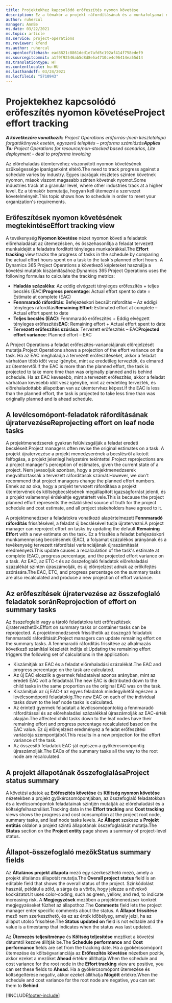 ```yaml
---
title: Projektekhez kapcsolódó erőfeszítés nyomon követése
description: Ez a témakör a projekt ráfordításának és a munkafolyamat nyomon követéséről nyújt információkat.
author: ruhercul
manager: AnnBe
ms.date: 03/22/2021
ms.topic: article
ms.service: project-operations
ms.reviewer: kfend
ms.author: ruhercul
ms.openlocfilehash: ead8821c8861ded1e7afd5c192af414f758edef9
ms.sourcegitcommit: a1f9f92546ab5d8d8e5a4710ce4c96414ea55d14
ms.translationtype: HT
ms.contentlocale: hu-HU
ms.lasthandoff: 03/24/2021
ms.locfileid: "5710943"
---
```

# <a name="project-effort-tracking"></a><span data-ttu-id="86288-103">Projektekhez kapcsolódó erőfeszítés nyomon követése</span><span class="sxs-lookup"><span data-stu-id="86288-103">Project effort tracking</span></span>

<span data-ttu-id="86288-104">_**A következőre vonatkozik:** Project Operations erőforrás-/nem készletalapú forgatókönyvek esetén, egyszerű telepítés – proforma számlázás_</span><span class="sxs-lookup"><span data-stu-id="86288-104">_**Applies To:** Project Operations for resource/non-stocked based scenarios, Lite deployment - deal to proforma invoicing_</span></span>

<span data-ttu-id="86288-105">Az előrehaladás ütemtervéhez viszonyított nyomon követésének szükségessége iparáganként eltérő.</span><span class="sxs-lookup"><span data-stu-id="86288-105">The need to track progress against a schedule varies by industry.</span></span> <span data-ttu-id="86288-106">Egyes iparágak részletes szinten követnek nyomon, mások viszont magasabb szinten követnek nyomot.</span><span class="sxs-lookup"><span data-stu-id="86288-106">Some industries track at a granular level, where other industries track at a higher level.</span></span> <span data-ttu-id="86288-107">Ez a témakör bemutatja, hogyan kell ütemezni a szervezet követelményeit.</span><span class="sxs-lookup"><span data-stu-id="86288-107">This topic shows how to schedule in order to meet your organization's requirements.</span></span>

## <a name="effort-tracking-view"></a><span data-ttu-id="86288-108">Erőfeszítések nyomon követésének megtekintése</span><span class="sxs-lookup"><span data-stu-id="86288-108">Effort tracking view</span></span>

<span data-ttu-id="86288-109">A tevékenység **Nyomon követése** nézet nyomon követi a feladatok előrehaladását az ütemezésben, és összehasonlítja a feladat tervezett munkaidejét a feladatra fordított tényleges munkaórákkal.</span><span class="sxs-lookup"><span data-stu-id="86288-109">The **Effort tracking** view tracks the progress of tasks in the schedule by comparing the actual effort hours spent on a task to the task's planned effort hours.</span></span> <span data-ttu-id="86288-110">A Dynamics 365 Project Operations a következő képleteket használja a követési mutatók kiszámításához:</span><span class="sxs-lookup"><span data-stu-id="86288-110">Dynamics 365 Project Operations uses the following formulas to calculate the tracking metrics:</span></span>

- <span data-ttu-id="86288-111">**Haladás százaléka**: Az eddig elvégzett tényleges erőfeszítés + teljes becslés (EAC)</span><span class="sxs-lookup"><span data-stu-id="86288-111">**Progress percentage**: Actual effort spent to date ÷ Estimate at complete (EAC)</span></span> 
- <span data-ttu-id="86288-112">**Fennmaradó ráfordítás**: Befejezéskori becsült ráfordítás – Az eddigi tényleges ráfordítás</span><span class="sxs-lookup"><span data-stu-id="86288-112">**Remaining Effort**: Estimated effort at complete – Actual effort spent to date</span></span> 
- <span data-ttu-id="86288-113">**Teljes becslés (EAC)**: Fennmaradó erőfeszítés + Eddig elvégzett tényleges erőfeszítés</span><span class="sxs-lookup"><span data-stu-id="86288-113">**EAC**: Remaining effort + Actual effort spent to date</span></span> 
- <span data-ttu-id="86288-114">**Tervezett erőfeszítés szórása**: Tervezett erőfeszítés – EAC</span><span class="sxs-lookup"><span data-stu-id="86288-114">**Projected effort variance**: Planned effort – EAC</span></span>

<span data-ttu-id="86288-115">A Project Operations a feladat erőfeszítés-varianciájának előrejelzését mutatja.</span><span class="sxs-lookup"><span data-stu-id="86288-115">Project Operations shows a projection of the effort variance on the task.</span></span> <span data-ttu-id="86288-116">Ha az EAC meghaladja a tervezett erőfeszítéseket, akkor a feladat várhatóan több időt vesz igénybe, mint az eredetileg tervezték, és elmarad az ütemtervtől.</span><span class="sxs-lookup"><span data-stu-id="86288-116">If the EAC is more than the planned effort, the task is projected to take more time than was originally planned and is behind schedule.</span></span> <span data-ttu-id="86288-117">Ha az EAC kevesebb, mint a tervezett erőfeszítés, akkor a feladat várhatóan kevesebb időt vesz igénybe, mint az eredetileg tervezték, és előrehaladottabb állapotban van az ütemtervhez képest.</span><span class="sxs-lookup"><span data-stu-id="86288-117">If the EAC is less than the planned effort, the task is projected to take less time than was originally planned and is ahead schedule.</span></span>

## <a name="reprojecting-effort-on-leaf-node-tasks"></a><span data-ttu-id="86288-118">A levélcsomópont-feladatok ráfordításának újratervezése</span><span class="sxs-lookup"><span data-stu-id="86288-118">Reprojecting effort on leaf node tasks</span></span>

<span data-ttu-id="86288-119">A projektmenedzserek gyakran felülvizsgálják a feladat eredeti becsléseit.</span><span class="sxs-lookup"><span data-stu-id="86288-119">Project managers often revise the original estimates on a task.</span></span> <span data-ttu-id="86288-120">A projekt újratervezése a projekt menedzserének a becslésről alkotott felfogása, a projekt jelenlegi helyzetére tekintettel.</span><span class="sxs-lookup"><span data-stu-id="86288-120">Project reprojections are a project manager's perception of estimates, given the current state of a project.</span></span> <span data-ttu-id="86288-121">Nem javasoljuk azonban, hogy a projektmenedzserek megváltoztassák a tervezett ráfordítások számát.</span><span class="sxs-lookup"><span data-stu-id="86288-121">However, we don't recommend that project managers change the planned effort numbers.</span></span> <span data-ttu-id="86288-122">Ennek az az oka, hogy a projekt tervezett ráfordítása a projekt ütemtervének és költségbecslésének megállapított igazságforrást jelenti, és a projekt valamennyi érdekeltje egyetértett vele.</span><span class="sxs-lookup"><span data-stu-id="86288-122">This is because the project planned effort represents the established source of truth for the project schedule and cost estimate, and all project stakeholders have agreed to it.</span></span>

<span data-ttu-id="86288-123">A projektmenedzser a feladatokra vonatkozó alapértelmezett **Fennmaradó ráfordítás** frissítésével, a feladat új becslésével tudja újratervezni.</span><span class="sxs-lookup"><span data-stu-id="86288-123">A project manager can reproject effort on tasks by updating the default **Remaining Effort** with a new estimate on the task.</span></span> <span data-ttu-id="86288-124">Ez a frissítés a feladat befejezéskori munkamennyiség becslésének (EAC), a folyamat százalékos arányának és a tevékenység tervezett ráfordítási varianciájának újraszámítását eredményezi.</span><span class="sxs-lookup"><span data-stu-id="86288-124">This update causes a recalculation of the task's estimate at complete (EAC), progress percentage, and the projected effort variance on a task.</span></span> <span data-ttu-id="86288-125">Az EAC, az ETC-t és az összefoglaló feladatok előrehaladási százalékát szintén újraszámolják, és új előrejelzést adnak az erőkifejtés szórására.</span><span class="sxs-lookup"><span data-stu-id="86288-125">The EAC, ETC, and progress percentage on the summary tasks are also recalculated and produce a new projection of effort variance.</span></span>

## <a name="reprojection-of-effort-on-summary-tasks"></a><span data-ttu-id="86288-126">Az erőfeszítések újratervezése az összefoglaló feladatok során</span><span class="sxs-lookup"><span data-stu-id="86288-126">Reprojection of effort on summary tasks</span></span>

<span data-ttu-id="86288-127">Az összefoglaló vagy a tároló feladatokra tett erőfeszítések újratervezhetők.</span><span class="sxs-lookup"><span data-stu-id="86288-127">Effort on summary tasks or container tasks can be reprojected.</span></span> <span data-ttu-id="86288-128">A projektmenedzserek frissíthetik az összegző feladatok fennmaradó ráfordítását.</span><span class="sxs-lookup"><span data-stu-id="86288-128">Project managers can update remaining effort on the summary tasks.</span></span> <span data-ttu-id="86288-129">A fennmaradó ráfordítás frissítése az alkalmazás következő számítási készletét indítja el:</span><span class="sxs-lookup"><span data-stu-id="86288-129">Updating the remaining effort triggers the following set of calculations in the application:</span></span>

- <span data-ttu-id="86288-130">Kiszámítják az EAC és a feladat előrehaladási százalékát.</span><span class="sxs-lookup"><span data-stu-id="86288-130">The EAC and progress percentage on the task are calculated.</span></span>
- <span data-ttu-id="86288-131">Az új EAC eloszlik a gyermek feladataival azonos arányban, mint az eredeti EAC volt a feladatnál.</span><span class="sxs-lookup"><span data-stu-id="86288-131">The new EAC is distributed down to the child tasks in the same proportion as the original EAC was on the task.</span></span>
- <span data-ttu-id="86288-132">Kiszámítjuk az új EAC-t az egyes feladatok mindegyikétől egészen a levélcsomóponti feladatokig.</span><span class="sxs-lookup"><span data-stu-id="86288-132">The new EAC on each of the individual tasks down to the leaf node tasks is calculated.</span></span> 
- <span data-ttu-id="86288-133">Az érintett gyermek feladatait a levélcsomópontokig a fennmaradó ráfordítással és az előrehaladási százalékkal újraszámolják az EAC-érték alapján.</span><span class="sxs-lookup"><span data-stu-id="86288-133">The affected child tasks down to the leaf nodes have their remaining effort and progress percentage recalculated based on the EAC value.</span></span> <span data-ttu-id="86288-134">Ez új előrejelzést eredményez a feladat erőfeszítési variációja szempontjából.</span><span class="sxs-lookup"><span data-stu-id="86288-134">This results in a new projection for the effort variance of the task.</span></span> 
- <span data-ttu-id="86288-135">Az összesítő feladatok EAC-ját egészen a gyökércsomópontig újraszámolják.</span><span class="sxs-lookup"><span data-stu-id="86288-135">The EACs of the summary tasks all the way to the root node are recalculated.</span></span>


## <a name="project-status-summary"></a><span data-ttu-id="86288-136">A projekt állapotának összefoglalása</span><span class="sxs-lookup"><span data-stu-id="86288-136">Project status summary</span></span>

<span data-ttu-id="86288-137">A követési adatok az **Erőfeszítés követése** és **Költség nyomon követése** nézetekben a projekt gyökércsomópontjában, az összefoglaló feladatokban és a levélcsomópontok feladatainak szintjén mutatják az előrehaladást és a költségfelhasználást.</span><span class="sxs-lookup"><span data-stu-id="86288-137">Tracking data in the **Effort tracking** and **Cost tracking** views shows the progress and cost consumption at the project root node, summary tasks, and leaf node tasks levels.</span></span> <span data-ttu-id="86288-138">Az **Állapot** szakasz a **Projekt entitás** oldalon a projekt szintű állapotának összefoglalását mutatja.</span><span class="sxs-lookup"><span data-stu-id="86288-138">The **Status** section on the **Project entity** page shows a summary of project-level status.</span></span>

## <a name="status-summary-fields"></a><span data-ttu-id="86288-139">Állapot-összefoglaló mezők</span><span class="sxs-lookup"><span data-stu-id="86288-139">Status summary fields</span></span>

<span data-ttu-id="86288-140">Az **Általános projekt állapota** mező egy szerkeszthető mező, amely a projekt általános állapotát mutatja.</span><span class="sxs-lookup"><span data-stu-id="86288-140">The **Overall project status** field is an editable field that shows the overall status of the project.</span></span> <span data-ttu-id="86288-141">Színkódolást használ, például a zöld, a sárga és a vörös, hogy jelezze a növekvő kockázatot.</span><span class="sxs-lookup"><span data-stu-id="86288-141">It uses color-coding, such as green, yellow, and red, to indicate increasing risk.</span></span> <span data-ttu-id="86288-142">A **Megjegyzések** mezőben a projektmenedzser konkrét megjegyzéseket fűzhet az állapothoz.</span><span class="sxs-lookup"><span data-stu-id="86288-142">The **Comments** field lets the project manager enter specific comments about the status.</span></span> <span data-ttu-id="86288-143">A **Állapot frissítése** mező nem szerkeszthető, és ez az érték időbélyeg, amely jelzi, ha az állapot utolsó frissítése.</span><span class="sxs-lookup"><span data-stu-id="86288-143">The **Status updated on** field is not editable and the value is a timestamp that indicates when the status was last updated.</span></span>

<span data-ttu-id="86288-144">Az **Ütemezés teljesítménye** és **Költség teljesítése** mezőket a követési dátumtól kezdve állítják be.</span><span class="sxs-lookup"><span data-stu-id="86288-144">The **Schedule performance** and **Cost performance** fields are set from the tracking date.</span></span> <span data-ttu-id="86288-145">Ha a gyökércsomópont ütemezése és költségvarianciája az **Erőfeszítés követése** nézetben pozitív, akkor ezeket a mezőket **Ahead** értékre állíthatja.</span><span class="sxs-lookup"><span data-stu-id="86288-145">When the schedule and cost variance for the root node in the **Effort tracking** view are positive, you can set these fields to **Ahead**.</span></span> <span data-ttu-id="86288-146">Ha a gyökércsomópont ütemezése és költségeltérése negatív, akkor ezeket állíthatja **Mögött** értékre.</span><span class="sxs-lookup"><span data-stu-id="86288-146">When the schedule and cost variance for the root node are negative, you can set them to **Behind**.</span></span>


[!INCLUDE[footer-include](../includes/footer-banner.md)]
